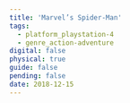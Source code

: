 ```yaml
---
title: 'Marvel’s Spider-Man'
tags:
  - platform_playstation-4
  - genre_action-adventure
digital: false
physical: true
guide: false
pending: false
date: 2018-12-15
---
```

